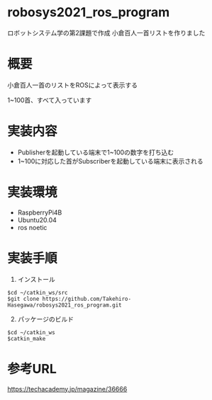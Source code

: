 # robosys2021_ros_program
ロボットシステム学の第2課題で作成
小倉百人一首リストを作りました

# 概要
小倉百人一首のリストをROSによって表示する

1~100首、すべて入っています

# 実装内容
- Publisherを起動している端末で1~100の数字を打ち込む
- 1~100に対応した首がSubscriberを起動している端末に表示される

# 実装環境
- RaspberryPi4B
- Ubuntu20.04
- ros noetic

# 実装手順
1. インストール
```
$cd ~/catkin_ws/src
$git clone https://github.com/Takehiro-Hasegawa/robosys2021_ros_program.git
```
2. パッケージのビルド
```
$cd ~/catkin_ws
$catkin_make
```

# 参考URL

https://techacademy.jp/magazine/36666
